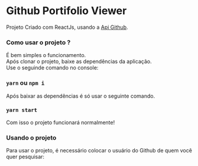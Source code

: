 # Github Portifolio Viewer

Projeto Criado com ReactJs, usando a [Api Github](https://developer.github.com/v3/).<br />


### Como usar o projeto ?

É bem simples o funcionamento.<br />
Após clonar o projeto, baixe as dependências da aplicação.<br/>
Use o seguinde comando no console:
### `yarn` ou `npm i `

Após baixar as dependências é só usar o seguinte comando.<br />

### `yarn start`

Com isso o projeto funcionará normalmente!

### Usando o projeto

Para usar o projeto, é necessário colocar o usuário do Github de quem você quer pesquisar: